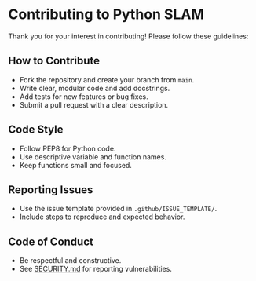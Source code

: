 # Contributing to Python SLAM

Thank you for your interest in contributing! Please follow these guidelines:

## How to Contribute
- Fork the repository and create your branch from `main`.
- Write clear, modular code and add docstrings.
- Add tests for new features or bug fixes.
- Submit a pull request with a clear description.

## Code Style
- Follow PEP8 for Python code.
- Use descriptive variable and function names.
- Keep functions small and focused.

## Reporting Issues
- Use the issue template provided in `.github/ISSUE_TEMPLATE/`.
- Include steps to reproduce and expected behavior.

## Code of Conduct
- Be respectful and constructive.
- See [SECURITY.md](SECURITY.md) for reporting vulnerabilities.
